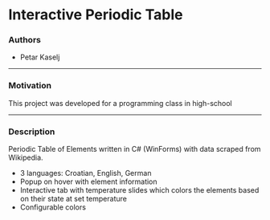 # Interactive Periodic Table

### Authors
- Petar Kaselj

---

### Motivation

This project was developed for a programming class in high-school

---

### Description

Periodic Table of Elements written in C# (WinForms) with data scraped from Wikipedia.

- 3 languages: Croatian, English, German
- Popup on hover with element information
- Interactive tab with temperature slides which colors the elements based on their state at set temperature
- Configurable colors
